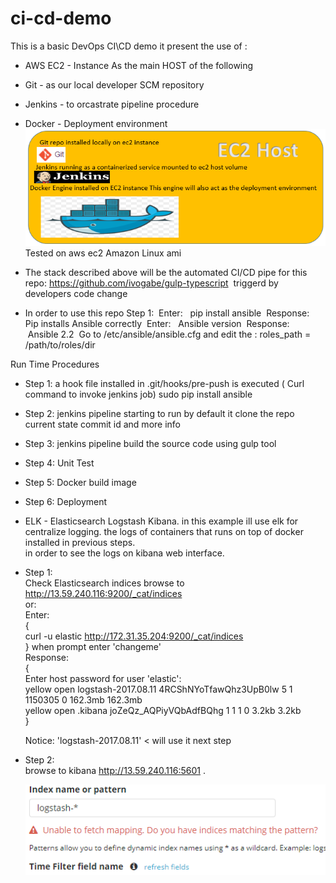 # ci-cd-demo
This is a basic DevOps CI\CD demo
it present the use of :
- AWS EC2 - Instance As the main HOST of the following  
- Git - as our local developer SCM repository
- Jenkins - to orcastrate pipeline procedure
- Docker - Deployment environment
![Alt text](https://github.com/BoazHalter/ci-cd-demo/blob/master/CI-CD-infrastucture-architecture5.PNG "Arcitecture Overview:")
Tested on aws ec2 Amazon Linux ami

- The stack described above will be the automated CI/CD pipe for this repo:
  https://github.com/ivogabe/gulp-typescript
  triggerd by developers code change
- In order to use this repo 
Step 1:
  Enter: 
    pip install ansible 
  Response:
    Pip installs Ansible correctly
  Enter:
    Ansible version
  Response:
    Ansible 2.2
  Go to /etc/ansible/ansible.cfg and edit the : roles_path = /path/to/roles/dir
  

Run Time Procedures
- Step 1:
    a hook file installed in .git/hooks/pre-push is executed ( Curl command to invoke jenkins job)
    sudo pip install ansible
- Step 2:
    jenkins pipeline starting to run by default it clone the repo current state commit id and more info
- Step 3:
    jenkins pipeline build the source code using gulp tool
- Step 4:
    Unit Test 
- Step 5:
    Docker build image
- Step 6:
    Deployment

- ELK - Elasticsearch Logstash Kibana.
  in this example ill use elk for centralize logging. 
  the logs of containers that runs on top of docker installed in previous steps.  
  in order to see the logs on kibana web interface.
- Step 1: <br />
  Check Elasticsearch indices browse to http://13.59.240.116:9200/_cat/indices <br />
   or:<br />
  Enter:<br />
    {<br />
	  curl -u elastic http://172.31.35.204:9200/_cat/indices <br />
	}  when prompt enter 'changeme' <br />
  Response:<br />
  {<br />
    Enter host password for user 'elastic': <br />
    yellow open logstash-2017.08.11 4RCShNYoTfawQhz3UpB0lw 5 1 1150305 0 162.3mb 162.3mb <br /> 
    yellow open .kibana             joZeQz_AQPiyVQbAdfBQhg 1 1       1 0   3.2kb   3.2kb <br />
  }<br />
    
	Notice: 'logstash-2017.08.11' < will use it next step <br />
- Step 2: <br />
  browse to kibana http://13.59.240.116:5601 . <br />
   
  ![Alt text](https://github.com/BoazHalter/ci-cd-demo/blob/master/kibanaIndex.PNG )
 
   
